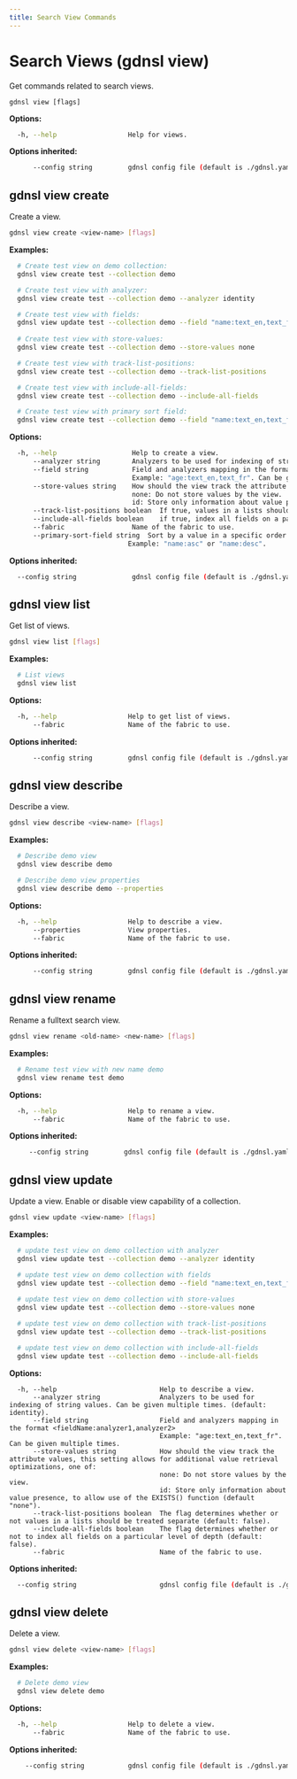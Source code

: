 ```yaml
---
title: Search View Commands
---
```


# Search Views (gdnsl view)

Get commands related to search views.

```
gdnsl view [flags]
```

**Options:**

```bash
  -h, --help                  Help for views.
```

**Options inherited:**

```bash
      --config string         gdnsl config file (default is ./gdnsl.yaml)
```

## gdnsl view create

Create a view.

```bash
gdnsl view create <view-name> [flags]
```

**Examples:**

```bash
  # Create test view on demo collection:
  gdnsl view create test --collection demo

  # Create test view with analyzer:
  gdnsl view create test --collection demo --analyzer identity

  # Create test view with fields:
  gdnsl view update test --collection demo --field "name:text_en,text_fr" --field "age:text_en"
  
  # Create test view with store-values:
  gdnsl view create test --collection demo --store-values none

  # Create test view with track-list-positions:
  gdnsl view create test --collection demo --track-list-positions

  # Create test view with include-all-fields:
  gdnsl view create test --collection demo --include-all-fields

  # Create test view with primary sort field:
  gdnsl view create test --collection demo --field "name:text_en,text_fr" --field "age:text_en" --primary-sort-field "name:asc"

```

**Options:**

```bash
  -h, --help                   Help to create a view.
      --analyzer string        Analyzers to be used for indexing of string values. Can be given multiple times. (default: identity).
      --field string           Field and analyzers mapping in the format <fieldName:analyzer1,analyzer2> 
                               Example: "age:text_en,text_fr". Can be given multiple times.
      --store-values string    How should the view track the attribute values, this setting allows for additional value retrieval optimizations, one of:
                               none: Do not store values by the view.
                               id: Store only information about value presence, to allow use of the EXISTS() function (default "none").
      --track-list-positions boolean  If true, values in a lists should be treated separate (default: false).
      --include-all-fields boolean    if true, index all fields on a particular level of depth (default: false).
      --fabric                 Name of the fabric to use.
      --primary-sort-field string  Sort by a value in a specific order <fieldName:direction>
                              Example: "name:asc" or "name:desc".
```

**Options inherited:**

```bash
  --config string              gdnsl config file (default is ./gdnsl.yaml)
```

## gdnsl view list

Get list of views.

```bash
gdnsl view list [flags]
```

**Examples:**

```bash
  # List views
  gdnsl view list

```

**Options:**

```bash
  -h, --help                  Help to get list of views.
      --fabric                Name of the fabric to use.
```

**Options inherited:**

```bash
      --config string         gdnsl config file (default is ./gdnsl.yaml)
```

## gdnsl view describe

Describe a view.

```bash
gdnsl view describe <view-name> [flags]
```

**Examples:**

```bash
  # Describe demo view
  gdnsl view describe demo

  # Describe demo view properties
  gdnsl view describe demo --properties
```

**Options:**

```bash
  -h, --help                  Help to describe a view.
      --properties            View properties.
      --fabric                Name of the fabric to use.
```

**Options inherited:**

```bash
      --config string         gdnsl config file (default is ./gdnsl.yaml)
```

## gdnsl view rename

Rename a fulltext search view.

```bash
gdnsl view rename <old-name> <new-name> [flags]
```

**Examples:**

```bash
  # Rename test view with new name demo
  gdnsl view rename test demo
```

**Options:**

```bash
  -h, --help                  Help to rename a view.
      --fabric                Name of the fabric to use.
```

**Options inherited:**

```bash
     --config string         gdnsl config file (default is ./gdnsl.yaml)
```

## gdnsl view update

Update a view. Enable or disable view capability of a collection.

```bash
gdnsl view update <view-name> [flags]
```

**Examples:**

```bash
  # update test view on demo collection with analyzer
  gdnsl view update test --collection demo --analyzer identity

  # update test view on demo collection with fields
  gdnsl view update test --collection demo --field "name:text_en,text_fr" --field "age:text_en" 
  
  # update test view on demo collection with store-values
  gdnsl view update test --collection demo --store-values none

  # update test view on demo collection with track-list-positions
  gdnsl view update test --collection demo --track-list-positions

  # update test view on demo collection with include-all-fields
  gdnsl view update test --collection demo --include-all-fields

```

**Options:**

```
  -h, --help                          Help to describe a view.
      --analyzer string               Analyzers to be used for indexing of string values. Can be given multiple times. (default: identity).
      --field string                  Field and analyzers mapping in the format <fieldName:analyzer1,analyzer2> 
                                      Example: "age:text_en,text_fr". Can be given multiple times.
      --store-values string           How should the view track the attribute values, this setting allows for additional value retrieval optimizations, one of:
                                      none: Do not store values by the view.
                                      id: Store only information about value presence, to allow use of the EXISTS() function (default "none").
      --track-list-positions boolean  The flag determines whether or not values in a lists should be treated separate (default: false).
      --include-all-fields boolean    The flag determines whether or not to index all fields on a particular level of depth (default: false).
      --fabric                        Name of the fabric to use.
```

**Options inherited:**

```bash
  --config string                     gdnsl config file (default is ./gdnsl.yaml)
```

## gdnsl view delete

Delete a view.

```bash
gdnsl view delete <view-name> [flags]
```

**Examples:**

```bash
  # Delete demo view
  gdnsl view delete demo

```

**Options:**

```bash
  -h, --help                  Help to delete a view.
      --fabric                Name of the fabric to use.
```

**Options inherited:**

```bash
    --config string           gdnsl config file (default is ./gdnsl.yaml)
```
